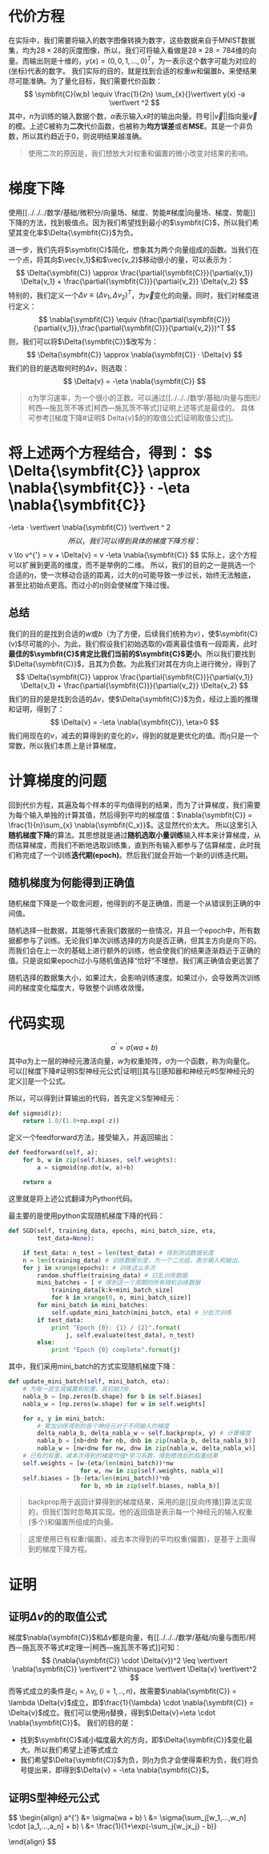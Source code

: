 # 代价方程
在实际中，我们需要将输入的数字图像转换为数字，这些数据来自于MNIST数据集，均为$28 \times 28$的灰度图像，所以，我们可将输入看做是$28 \times 28 = 784$维的向量。而输出则是十维的，$y(x) = (0,0,1,...,0)^{T}$，为一表示这个数字可能为对应的(坐标)代表的数字。
我们实际的目的，就是找到合适的权重$w$和偏置$b$，来使结果尽可能准确。为了量化目标，我们需要代价函数：
$$
\symbfit{C}(w,b) 
\equiv 
\frac{1}{2n} \sum_{x}{}\vert\vert y(x) -a \vert\vert ^2
$$
其中，$n$为训练的输入数据个数，$a$表示输入x时的输出向量。符号$\vert\vert \vec{v} \vert\vert$指向量$\vec{v}$的模。上述C被称为**二次**代价函数，也被称为**均方误差**或者**MSE**。其是一个非负数，所以其约趋近于0，则说明结果越准确。
> 使用二次的原因是，我们想放大对权重和偏置的微小改变对结果的影响。

# 梯度下降
使用[[../../../数学/基础/微积分/向量场、梯度、势能#梯度|向量场、梯度、势能]]下降的方法，找到极值点。因为我们希望找到最小的$\symbfit{C}$，所以我们希望其变化率$\Delta{\symbfit{C}}$为负。

进一步，我们先将$\symbfit{C}$简化，想象其为两个向量组成的函数。当我们在一个点，将其向$\vec{v_1}$和$\vec{v_2}$移动很小的量，可以表示为：
$$
\Delta{\symbfit{C}} 
\approx 
\frac{\partial{\symbfit{C}}}{\partial{v_1}} \Delta{v_1}
+
\frac{\partial{\symbfit{C}}}{\partial{v_2}} \Delta{v_2}
$$
特别的，我们定义一个$\Delta{v} \equiv (\Delta{v_1}, \Delta{v_2})^T$，为$\vec{v}$变化的向量。同时，我们对梯度进行定义：
$$
\nabla{\symbfit{C}} \equiv
(\frac{\partial{\symbfit{C}}}{\partial{v_1}},\frac{\partial{\symbfit{C}}}{\partial{v_2}})^T
$$
则，我们可以将$\Delta{\symbfit{C}}$改写为：
$$
\Delta{\symbfit{C}} 
\approx
\nabla{\symbfit{C}} · \Delta{v}
$$
我们的目的是选取何时的$\Delta{v}$，则选取：
$$
\Delta{v} = -\eta \nabla{\symbfit{C}}
$$
> $\eta$为学习速率，为一个很小的正数。可以通过[[../../../数学/基础/向量与图形/柯西—施瓦茨不等式|柯西—施瓦茨不等式]]证明上述等式是最佳的。
> 具体可参考[[梯度下降#证明$ Delta{v}$的的取值公式|证明取值公式]]。

将上述两个方程结合，得到：
$$
\Delta{\symbfit{C}} 
\approx
\nabla{\symbfit{C}} · -\eta \nabla{\symbfit{C}}
=
-\eta · \vert\vert \nabla{\symbfit{C}} \vert\vert ^ 2
$$
所以，我们可以得到具体的梯度下降方程：
$$
v \to v^{'} = v + \Delta{v} = v -\eta \nabla{\symbfit{C}}
$$
实际上，这个方程可以扩展到更高的维度，而不是举例的二维。
所以，我们的目的之一是挑选一个合适的$\eta$，使一次移动合适的距离，过大的$\eta$可能导致一步过长，始终无法触底，甚至比初始点更高。而过小的$\eta$则会使梯度下降过慢。

## 总结
我们的目的是找到合适的$w$或$b$（为了方便，后续我们统称为$v$），使$\symbfit{C}(v)$尽可能的小，为此，我们假设我们初始选取的$v$距离最佳值有一段距离，此时**最佳的$\symbfit{C}$肯定比我们当前的$\symbfit{C}$更小**。所以我们要找到$\Delta{\symbfit{C}}$，且其为负数。为此我们对其在方向上进行微分，得到了
$$
\Delta{\symbfit{C}} 
\approx 
\frac{\partial{\symbfit{C}}}{\partial{v_1}} \Delta{v_1}
+
\frac{\partial{\symbfit{C}}}{\partial{v_2}} \Delta{v_2}
$$
我们的目的是是找到合适的$\Delta{v}$，使$\Delta{\symbfit{C}}$为负，经过上面的推理和证明，得到了：
$$
\Delta{v} = -\eta \nabla{\symbfit{C}}, \eta>0
$$
我们用现在的$v$，减去的算得到的变化的$v$，得到的就是更优化的值。而$\eta$只是一个常数，所以我们本质上是计算梯度。

# 计算梯度的问题
回到代价方程，其遍及每个样本的平均值得到的结果，而为了计算梯度，我们需要为每个输入单独的计算其值，然后得到平均的梯度值：$\nabla{\symbfit{C}} = \frac{1}{n}\sum_{x} \nabla{\symbfit{C_x}}$。这显然代价太大。
所以这里引入**随机梯度下降**的算法。其思想就是通过**随机选取小量训练**输入样本来计算梯度，从而估算梯度，而我们不断地选取训练集，直到所有输入都参与了估算梯度，此时我们称完成了一个训练**迭代期(epoch)**。然后我们就会开始一个新的训练迭代期。

## 随机梯度为何能得到正确值
随机梯度下降是一个取舍问题，他得到的不是正确值，而是一个从错误到正确的中间值。

随机选择一批数据，其能够代表我们数据的一些情况，并且一个epoch中，所有数据都参与了训练。无论我们单次训练选择的方向是否正确，但其主方向是向下的。而我们会在上一次的基础上进行额外的训练，他会使我们的结果逐渐趋近于正确的值。只是说如果epoch过小与随机值选择“恰好”不理想，我们离正确值会更远罢了

随机选择的数据集大小，如果过大，会影响训练速度。如果过小，会导致两次训练间的梯度变化幅度大，导致整个训练收敛慢。

# 代码实现
$$
a^{’} = \sigma(wa + b)
$$
其中$a$为上一层的神经元激活向量，$w$为权重矩阵，$\sigma$为一个函数，称为向量化。可以[[梯度下降#证明S型神经元公式|证明]]其与[[感知器和神经元#S型神经元的定义]]是一个公式。

所以，可以得到计算输出的代码，首先定义S型神经元：
```python
def sigmoid(z):
	return 1.0/(1.0+np.exp(-z))
```
定义一个feedforward方法，接受输入，并返回输出：
```python
def feedforward(self, a):
	for b, w in zip(self.biases, self.weights):
	    a = sigmoid(np.dot(w, a)+b)
    
	return a
```
这里就是将上述公式翻译为Python代码。

最主要的是使用python实现随机梯度下降的代码：
```python
def SGD(self, training_data, epochs, mini_batch_size, eta,
		test_data=None):

	if test_data: n_test = len(test_data) # 得到测试数据长度
	n = len(training_data) # 训练数据长度，为一个二元组，表示输入和输出。
	for j in xrange(epochs): # 训练这么多次
		random.shuffle(training_data) # 打乱训练数据
		mini_batches = [ # 得到这一个周期的所有随机训练数据
			training_data[k:k+mini_batch_size]
			for k in xrange(0, n, mini_batch_size)] 
		for mini_batch in mini_batches:
			self.update_mini_batch(mini_batch, eta) # 分批次训练
		if test_data:
			print "Epoch {0}: {1} / {2}".format(
				j, self.evaluate(test_data), n_test)
		else:
			print "Epoch {0} complete".format(j)
```

其中，我们采用mini_batch的方式实现随机梯度下降：
```python
def update_mini_batch(self, mini_batch, eta):
	# 为每一层生成偏置和权重，其初始为0.
	nabla_b = [np.zeros(b.shape) for b in self.biases] 
	nabla_w = [np.zeros(w.shape) for w in self.weights]

	for x, y in mini_batch:
		# 累加训练得到的各个神经元对于不同输入的梯度
		delta_nabla_b, delta_nabla_w = self.backprop(x, y) # 计算梯度
		nabla_b = [nb+dnb for nb, dnb in zip(nabla_b, delta_nabla_b)]
		nabla_w = [nw+dnw for nw, dnw in zip(nabla_w, delta_nabla_w)]
	# 已有的权重，减本次得到的梯度均值*学习系数，得到修改后的权重结果
	self.weights = [w-(eta/len(mini_batch))*nw
					for w, nw in zip(self.weights, nabla_w)]
	self.biases = [b-(eta/len(mini_batch))*nb
					for b, nb in zip(self.biases, nabla_b)]
```
> backprop用于返回计算得到的梯度结果，采用的是[[反向传播]]算法实现的，但我们暂时忽略其实现。他的返回值是表示每一个神经元的输入权重(多个)和偏置所组成的向量。

> 这里使用已有权重(偏置)，减去本次得到的平均权重(偏置)，是基于上面得到的梯度下降方程。

# 证明

## 证明$\Delta{v}$的的取值公式
梯度$\nabla{\symbfit{C}}$和$\Delta{v}$都是向量，有[[../../../数学/基础/向量与图形/柯西—施瓦茨不等式#定理一|柯西—施瓦茨不等式]]可知：
$$
(\nabla{\symbfit{C}} \cdot \Delta{v})^2
\leq
\vert\vert \nabla{\symbfit{C}} \vert\vert^2
\thinspace
\vert\vert \Delta{v} \vert\vert^2
$$
而等式成立的条件是$c_i = \lambda{v_i}, (i = 1,..,n)$，故需要$\nabla{\symbfit{C}} = \lambda \Delta{v}$成立，即$\frac{1}{\lambda} \cdot \nabla{\symbfit{C}} = \Delta{v}$成立。我们可以使用$\eta$替换，得到$\Delta{v}=\eta \cdot \nabla{\symbfit{C}}$。
我们的目的是：
- 找到$\symbfit{C}$减小幅度最大的方向，即$\Delta{\symbfit{C}}$变化最大。所以我们希望上述等式成立
- 我们希望$\Delta{\symbfit{C}}$为负，则$\eta$为负才会使得乘积为负，我们将负号提出来，即得到$\Delta{v} = -\eta \nabla{\symbfit{C}}$。

## 证明S型神经元公式
$$
\begin{align}
a^{’} &= \sigma(wa + b) \\
&= \sigma(\sum_j[w_1,...,w_n] \cdot [a_1,...,a_n] + b) \\
&= \frac{1}{1+\exp(-\sum_j{w_jx_j} - b)}

\end{align}
$$